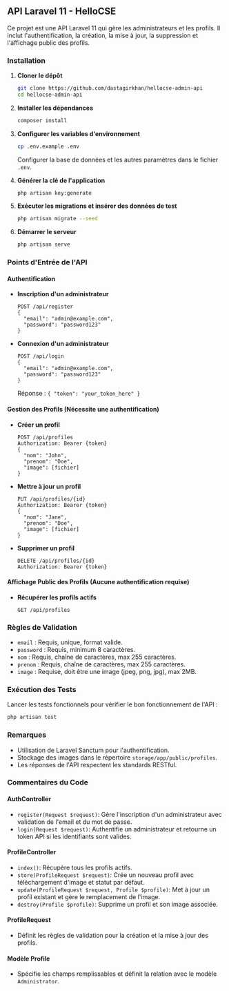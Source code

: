 ## API Laravel 11 - HelloCSE

Ce projet est une API Laravel 11 qui gère les administrateurs et les profils. Il inclut l'authentification, la création, la mise à jour, la suppression et l'affichage public des profils.

### Installation

1. **Cloner le dépôt**
   ```sh
   git clone https://github.com/dastagirkhan/hellocse-admin-api
   cd hellocse-admin-api
   ```

2. **Installer les dépendances**
   ```sh
   composer install
   ```

3. **Configurer les variables d'environnement**
   ```sh
   cp .env.example .env
   ```
   Configurer la base de données et les autres paramètres dans le fichier `.env`.

4. **Générer la clé de l'application**
   ```sh
   php artisan key:generate
   ```

5. **Exécuter les migrations et insérer des données de test**
   ```sh
   php artisan migrate --seed
   ```

6. **Démarrer le serveur**
   ```sh
   php artisan serve
   ```

### Points d'Entrée de l'API

#### Authentification
- **Inscription d'un administrateur**
  ```
  POST /api/register
  {
    "email": "admin@example.com",
    "password": "password123"
  }
  ```

- **Connexion d'un administrateur**
  ```
  POST /api/login
  {
    "email": "admin@example.com",
    "password": "password123"
  }
  ```
  Réponse : `{ "token": "your_token_here" }`

#### Gestion des Profils (Nécessite une authentification)
- **Créer un profil**
  ```
  POST /api/profiles
  Authorization: Bearer {token}
  {
    "nom": "John",
    "prenom": "Doe",
    "image": [fichier]
  }
  ```

- **Mettre à jour un profil**
  ```
  PUT /api/profiles/{id}
  Authorization: Bearer {token}
  {
    "nom": "Jane",
    "prenom": "Doe",
    "image": [fichier]
  }
  ```

- **Supprimer un profil**
  ```
  DELETE /api/profiles/{id}
  Authorization: Bearer {token}
  ```

#### Affichage Public des Profils (Aucune authentification requise)
- **Récupérer les profils actifs**
  ```
  GET /api/profiles
  ```

### Règles de Validation
- `email` : Requis, unique, format valide.
- `password` : Requis, minimum 8 caractères.
- `nom` : Requis, chaîne de caractères, max 255 caractères.
- `prenom` : Requis, chaîne de caractères, max 255 caractères.
- `image` : Requise, doit être une image (jpeg, png, jpg), max 2MB.

### Exécution des Tests
Lancer les tests fonctionnels pour vérifier le bon fonctionnement de l'API :
```sh
php artisan test
```

### Remarques
- Utilisation de Laravel Sanctum pour l'authentification.
- Stockage des images dans le répertoire `storage/app/public/profiles`.
- Les réponses de l'API respectent les standards RESTful.

### Commentaires du Code

#### AuthController
- `register(Request $request)`: Gère l'inscription d'un administrateur avec validation de l'email et du mot de passe.
- `login(Request $request)`: Authentifie un administrateur et retourne un token API si les identifiants sont valides.

#### ProfileController
- `index()`: Récupère tous les profils actifs.
- `store(ProfileRequest $request)`: Crée un nouveau profil avec téléchargement d'image et statut par défaut.
- `update(ProfileRequest $request, Profile $profile)`: Met à jour un profil existant et gère le remplacement de l'image.
- `destroy(Profile $profile)`: Supprime un profil et son image associée.

#### ProfileRequest
- Définit les règles de validation pour la création et la mise à jour des profils.

#### Modèle Profile
- Spécifie les champs remplissables et définit la relation avec le modèle `Administrator`.

